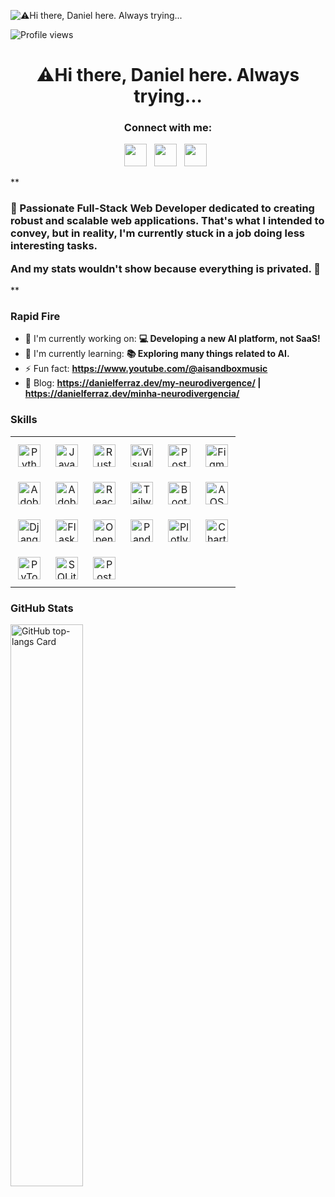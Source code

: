 ![⚠️Hi there, Daniel here. Always trying...](https://danielferraz.dev/src/img/github-header-image.png)

![Profile views](https://komarev.com/ghpvc/?username=danielfmm&label=Profile%20views&color=0e75b6&style=flat)

<div id="toc">
  <ul align="center" style="list-style: none">
    <summary>
      <h1>
        ⚠️Hi there, Daniel here. Always trying...
      </h1>
    </summary>
  </ul>
</div>

**<h3 align="center">Connect with me:</h3>** 
<p align="center"><a href="https://github.com/@danielfmm" target="_blank"><img src="https://img.shields.io/badge/GitHub-100000?style=for-the-badge&logo=github&logoColor=white" height="36" style="margin-right: 8px"></a> <a href="https://www.youtube.com/@@aisandboxmusic" target="_blank"><img src="https://img.shields.io/badge/YouTube-FF0000?style=for-the-badge&logo=youtube&logoColor=white" height="36" style="margin-right: 8px"></a> <a href="https://www.linkedin.com/in/https://www.linkedin.com/in/danielferrazmm/?locale=en_US" target="_blank"><img src="https://img.shields.io/badge/LinkedIn-0077B5?style=for-the-badge&logo=linkedin&logoColor=white" height="36" style="margin-right: 8px"></a></p>

 **<h3 align="left">🚀 Passionate Full-Stack Web Developer dedicated to creating robust and scalable web applications. That's what I intended to convey, but in reality, I'm currently stuck in a job doing less interesting tasks.

And my stats wouldn't show because everything is privated. 🫡</h3>**

**<h3 align="left">Rapid Fire</h3>**

- 💼 I'm currently working on: **💻 Developing a new AI platform, not SaaS!**
- 🌱 I'm currently learning: **📚 Exploring many things related to AI.**
- ⚡ Fun fact: **https://www.youtube.com/@aisandboxmusic**
- 📝 Blog: **<a href="https://danielferraz.dev/my-neurodivergence/ | https://danielferraz.dev/minha-neurodivergencia/ " target="_blank">https://danielferraz.dev/my-neurodivergence/ | https://danielferraz.dev/minha-neurodivergencia/ </a>**


 **<h3 align="left">Skills</h3>**

<table style="width: 100%; border: 0px solid white;"><tr><td style="text-align: center; border: 0px; padding: 12px;"><img src="https://img.shields.io/badge/Python-306998?logo=python&logoColor=white" height="36" alt="Python"/></td><td style="text-align: center; border: 0px; padding: 12px;"><img src="https://img.shields.io/badge/JavaScript-F7DF1C?logo=javascript&logoColor=white" height="36" alt="JavaScript"/></td><td style="text-align: center; border: 0px; padding: 12px;"><img src="https://img.shields.io/badge/Rust-B7410E?logo=rust&logoColor=white" height="36" alt="Rust"/></td><td style="text-align: center; border: 0px; padding: 12px;"><img src="https://img.shields.io/badge/Visual_Studio_Code-007ACC?logo=visual-studio-code&logoColor=white" height="36" alt="Visual Studio Code"/></td><td style="text-align: center; border: 0px; padding: 12px;"><img src="https://img.shields.io/badge/Postman-FF6C37?logo=postman&logoColor=white" height="36" alt="Postman"/></td><td style="text-align: center; border: 0px; padding: 12px;"><img src="https://img.shields.io/badge/Figma-F24E1E?logo=figma&logoColor=white" height="36" alt="Figma"/></td></tr><tr><td style="text-align: center; border: 0px; padding: 12px;"><img src="https://img.shields.io/badge/Adobe_After_Effects-9999FF?logo=adobe-after-effects&logoColor=white" height="36" alt="Adobe After Effects"/></td><td style="text-align: center; border: 0px; padding: 12px;"><img src="https://img.shields.io/badge/Adobe_Premiere_Pro-9999FF?logo=adobe-premiere-pro&logoColor=white" height="36" alt="Adobe Premiere Pro"/></td><td style="text-align: center; border: 0px; padding: 12px;"><img src="https://img.shields.io/badge/React-20232A?logo=react&logoColor=61DAFB" height="36" alt="React"/></td><td style="text-align: center; border: 0px; padding: 12px;"><img src="https://img.shields.io/badge/Tailwind_CSS-38B2AC?logo=tailwind-css&logoColor=white" height="36" alt="Tailwind CSS"/></td><td style="text-align: center; border: 0px; padding: 12px;"><img src="https://img.shields.io/badge/Bootstrap-563D7C?logo=bootstrap&logoColor=white" height="36" alt="Bootstrap"/></td><td style="text-align: center; border: 0px; padding: 12px;"><img src="https://img.shields.io/badge/AOS-9E9E9E?logo=aos&logoColor=white" height="36" alt="AOS"/></td></tr><tr><td style="text-align: center; border: 0px; padding: 12px;"><img src="https://img.shields.io/badge/Django-092E20?logo=django&logoColor=white" height="36" alt="Django"/></td><td style="text-align: center; border: 0px; padding: 12px;"><img src="https://img.shields.io/badge/Flask-000000?logo=flask&logoColor=white" height="36" alt="Flask"/></td><td style="text-align: center; border: 0px; padding: 12px;"><img src="https://img.shields.io/badge/OpenCV-27338e?logo=OpenCV&logoColor=white" height="36" alt="OpenCV"/></td><td style="text-align: center; border: 0px; padding: 12px;"><img src="https://img.shields.io/badge/Pandas-150458?logo=pandas&logoColor=white" height="36" alt="Pandas"/></td><td style="text-align: center; border: 0px; padding: 12px;"><img src="https://img.shields.io/badge/Plotly-3F4F75?logo=plotly&logoColor=white" height="36" alt="Plotly"/></td><td style="text-align: center; border: 0px; padding: 12px;"><img src="https://img.shields.io/badge/Chart.js-FF6384?logo=chart.js&logoColor=white" height="36" alt="Chart.js"/></td></tr><tr><td style="text-align: center; border: 0px; padding: 12px;"><img src="https://img.shields.io/badge/PyTorch-EE4C2C?logo=pytorch&logoColor=white" height="36" alt="PyTorch"/></td><td style="text-align: center; border: 0px; padding: 12px;"><img src="https://img.shields.io/badge/SQLite-003B57?logo=sqlite&logoColor=white" height="36" alt="SQLite"/></td><td style="text-align: center; border: 0px; padding: 12px;"><img src="https://img.shields.io/badge/PostgreSQL-316192?logo=postgresql&logoColor=white" height="36" alt="PostgreSQL"/></td></table>

 **<h3 align="left">GitHub Stats</h3>**

<p align="left">
  <img width="48%" src="https://github-readme-stats.vercel.app/api/top-langs?username=danielfmm&theme=default&cache_seconds=1800&border_radius=5&hide_title=true&layout=normal&langs_count=22&card_width=400&hide_progress=true&bg_color=%23ACDD21" alt="GitHub top-langs Card" />
</p>

